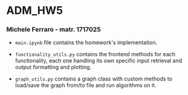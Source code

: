 # ADM_HW5

### Michele Ferraro - matr. 1717025

- `main.ipynb` file contains the homework's implementation.

- `functionality_utils.py` contains the frontend methods for each functionality, each one handling its own specific input retrieval and output formatting and plotting.

- `graph_utils.py` contains a graph class with custom methods to load/save the graph from/to file and run algorithms on it.
